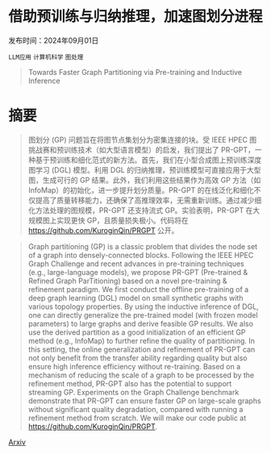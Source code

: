 # 借助预训练与归纳推理，加速图划分进程

发布时间：2024年09月01日

`LLM应用` `计算机科学` `图处理`

> Towards Faster Graph Partitioning via Pre-training and Inductive Inference

# 摘要

> 图划分 (GP) 问题旨在将图节点集划分为密集连接的块。受 IEEE HPEC 图挑战赛和预训练技术（如大型语言模型）的启发，我们提出了 PR-GPT，一种基于预训练和细化范式的新方法。首先，我们在小型合成图上预训练深度图学习 (DGL) 模型。利用 DGL 的归纳推理，预训练模型可直接应用于大型图，生成可行的 GP 结果。此外，我们利用这些结果作为高效 GP 方法（如 InfoMap）的初始化，进一步提升划分质量。PR-GPT 的在线泛化和细化不仅提高了质量转移能力，还确保了高推理效率，无需重新训练。通过减少细化方法处理的图规模，PR-GPT 还支持流式 GP。实验表明，PR-GPT 在大规模图上实现更快 GP，且质量损失极小。代码将在 https://github.com/KuroginQin/PRGPT 公开。

> Graph partitioning (GP) is a classic problem that divides the node set of a graph into densely-connected blocks. Following the IEEE HPEC Graph Challenge and recent advances in pre-training techniques (e.g., large-language models), we propose PR-GPT (Pre-trained & Refined Graph ParTitioning) based on a novel pre-training & refinement paradigm. We first conduct the offline pre-training of a deep graph learning (DGL) model on small synthetic graphs with various topology properties. By using the inductive inference of DGL, one can directly generalize the pre-trained model (with frozen model parameters) to large graphs and derive feasible GP results. We also use the derived partition as a good initialization of an efficient GP method (e.g., InfoMap) to further refine the quality of partitioning. In this setting, the online generalization and refinement of PR-GPT can not only benefit from the transfer ability regarding quality but also ensure high inference efficiency without re-training. Based on a mechanism of reducing the scale of a graph to be processed by the refinement method, PR-GPT also has the potential to support streaming GP. Experiments on the Graph Challenge benchmark demonstrate that PR-GPT can ensure faster GP on large-scale graphs without significant quality degradation, compared with running a refinement method from scratch. We will make our code public at https://github.com/KuroginQin/PRGPT.

[Arxiv](https://arxiv.org/abs/2409.00670)
